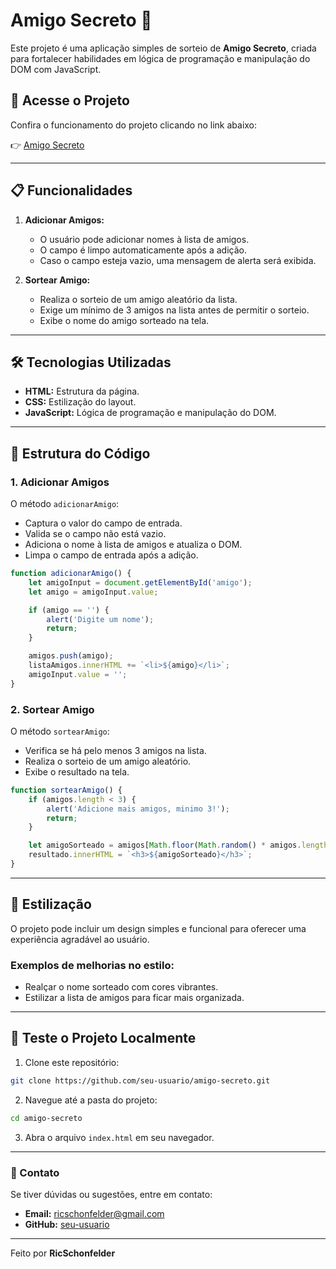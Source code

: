 # Amigo Secreto 🎉

Este projeto é uma aplicação simples de sorteio de **Amigo Secreto**, criada para fortalecer habilidades em lógica de programação e manipulação do DOM com JavaScript.

## 🚀 Acesse o Projeto

Confira o funcionamento do projeto clicando no link abaixo:

👉 [Amigo Secreto](https://amigo-secreto-zeta-ten.vercel.app/)

---

## 📋 Funcionalidades

1. **Adicionar Amigos:**
   - O usuário pode adicionar nomes à lista de amigos.
   - O campo é limpo automaticamente após a adição.
   - Caso o campo esteja vazio, uma mensagem de alerta será exibida.

2. **Sortear Amigo:**
   - Realiza o sorteio de um amigo aleatório da lista.
   - Exige um mínimo de 3 amigos na lista antes de permitir o sorteio.
   - Exibe o nome do amigo sorteado na tela.

---

## 🛠️ Tecnologias Utilizadas

- **HTML:** Estrutura da página.
- **CSS:** Estilização do layout.
- **JavaScript:** Lógica de programação e manipulação do DOM.

---

## 📂 Estrutura do Código

### 1. Adicionar Amigos

O método `adicionarAmigo`:
- Captura o valor do campo de entrada.
- Valida se o campo não está vazio.
- Adiciona o nome à lista de amigos e atualiza o DOM.
- Limpa o campo de entrada após a adição.

```javascript
function adicionarAmigo() {
    let amigoInput = document.getElementById('amigo');
    let amigo = amigoInput.value;

    if (amigo == '') {
        alert('Digite um nome');
        return;
    }

    amigos.push(amigo);
    listaAmigos.innerHTML += `<li>${amigo}</li>`;
    amigoInput.value = '';
}
```

### 2. Sortear Amigo

O método `sortearAmigo`:
- Verifica se há pelo menos 3 amigos na lista.
- Realiza o sorteio de um amigo aleatório.
- Exibe o resultado na tela.

```javascript
function sortearAmigo() {
    if (amigos.length < 3) {
        alert('Adicione mais amigos, minimo 3!');
        return;
    }

    let amigoSorteado = amigos[Math.floor(Math.random() * amigos.length)];
    resultado.innerHTML = `<h3>${amigoSorteado}</h3>`;
}
```

---

## 🎨 Estilização

O projeto pode incluir um design simples e funcional para oferecer uma experiência agradável ao usuário.

### Exemplos de melhorias no estilo:
- Realçar o nome sorteado com cores vibrantes.
- Estilizar a lista de amigos para ficar mais organizada.

---

## 🧪 Teste o Projeto Localmente

1. Clone este repositório:

```bash
git clone https://github.com/seu-usuario/amigo-secreto.git
```

2. Navegue até a pasta do projeto:

```bash
cd amigo-secreto
```

3. Abra o arquivo `index.html` em seu navegador.

---


### 📧 Contato

Se tiver dúvidas ou sugestões, entre em contato:
- **Email:** ricschonfelder@gmail.com
- **GitHub:** [seu-usuario](https://github.com/RicSchonfelder)

---

Feito por **RicSchonfelder**

